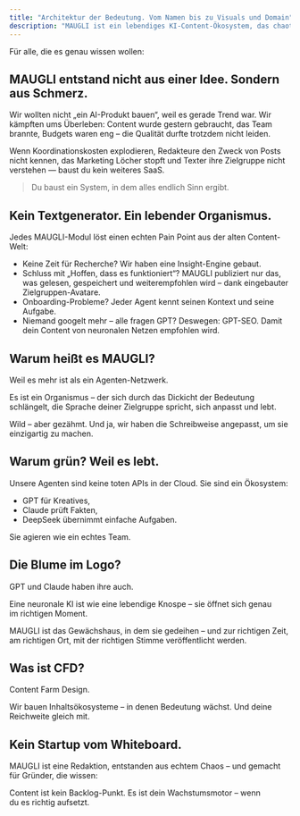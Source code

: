 ```yaml
---
title: "Architektur der Bedeutung. Vom Namen bis zu Visuals und Domain"
description: "MAUGLI ist ein lebendiges KI-Content-Ökosystem, das chaotische Inhaltserstellung in einen strukturierten Prozess verwandelt, indem es GPTs Kreativität, Claudes Faktenchecks und DeepSeek für einfache Aufgaben kombiniert, um qualitativ hochwertige, zielgruppenorientierte Inhalte zu liefern, die sowohl in Suchmaschinen als auch neuronalen Netzen erfolgreich sind."
---
```

Für alle, die es genau wissen wollen:

## MAUGLI entstand nicht aus einer Idee. Sondern aus Schmerz.

Wir wollten nicht „ein AI-Produkt bauen“, weil es gerade Trend war. Wir kämpften ums Überleben: Content wurde gestern gebraucht, das Team brannte, Budgets waren eng – die Qualität durfte trotzdem nicht leiden.

Wenn Koordinationskosten explodieren, Redakteure den Zweck von Posts nicht kennen, das Marketing Löcher stopft und Texter ihre Zielgruppe nicht verstehen — baust du kein weiteres SaaS.

> Du baust ein System, in dem alles endlich Sinn ergibt.

## Kein Textgenerator. Ein lebender Organismus.

Jedes MAUGLI-Modul löst einen echten Pain Point aus der alten Content-Welt:

- Keine Zeit für Recherche? Wir haben eine Insight-Engine gebaut.
- Schluss mit „Hoffen, dass es funktioniert“? MAUGLI publiziert nur das, was gelesen, gespeichert und weiterempfohlen wird – dank eingebauter Zielgruppen-Avatare.
- Onboarding-Probleme? Jeder Agent kennt seinen Kontext und seine Aufgabe.
- Niemand googelt mehr – alle fragen GPT? Deswegen: GPT-SEO. Damit dein Content von neuronalen Netzen empfohlen wird.

## Warum heißt es MAUGLI?

Weil es mehr ist als ein Agenten-Netzwerk.

Es ist ein Organismus – der sich durch das Dickicht der Bedeutung schlängelt, die Sprache deiner Zielgruppe spricht, sich anpasst und lebt.

Wild – aber gezähmt. Und ja, wir haben die Schreibweise angepasst, um sie einzigartig zu machen.

## Warum grün? Weil es lebt.

Unsere Agenten sind keine toten APIs in der Cloud. Sie sind ein Ökosystem:

- GPT für Kreatives,
- Claude prüft Fakten,
- DeepSeek übernimmt einfache Aufgaben.

Sie agieren wie ein echtes Team.

## Die Blume im Logo?

GPT und Claude haben ihre auch.

Eine neuronale KI ist wie eine lebendige Knospe – sie öffnet sich genau im richtigen Moment.

MAUGLI ist das Gewächshaus, in dem sie gedeihen – und zur richtigen Zeit, am richtigen Ort, mit der richtigen Stimme veröffentlicht werden.

## Was ist CFD?

Content Farm Design.

Wir bauen Inhaltsökosysteme – in denen Bedeutung wächst. Und deine Reichweite gleich mit.

## Kein Startup vom Whiteboard.

MAUGLI ist eine Redaktion, entstanden aus echtem Chaos – und gemacht für Gründer, die wissen:

Content ist kein Backlog-Punkt. Es ist dein Wachstumsmotor – wenn du es richtig aufsetzt.
